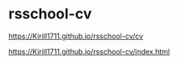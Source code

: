 # rsschool-cv
https://Kirill1711.github.io/rsschool-cv/cv


https://Kirill1711.github.io/rsschool-cv/index.html
